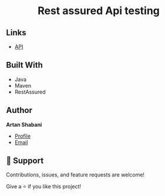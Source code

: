 <h1 align="center"> Rest assured Api testing </h1>

<p align="center"><A simple java code with Rest Assured for API testing</p>

## Links

- [API](<API Link> "https:gorest.co.in/public/v2/users")



## Built With

- Java
- Maven
- RestAssured

  
## Author

**Artan Shabani**

- [Profile]("https://github.com/tanTarantino"Artan.sh")
- [Email](mailto:aartan.shabani@gmail.com?subject=Hi "Hi!")

## 🤝 Support

Contributions, issues, and feature requests are welcome!

Give a ⭐️ if you like this project!
